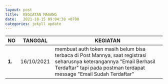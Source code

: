 ```yaml
---
layout: post
title:  KEGIATAN MAGANG
date:   2021-10-15 09:04:38 +0700
categories: jekyll update
---
```

| **NO** | **TANGGAL** | **KEGIATAN** |
| --- | --- | --- |
| **1.** | 16/10/2021 | membuat auth token masih belum bisa terbaca di Post Mannya, saat registrasi seharusnya keterangannya "Email Berhasil Terdaftar" tapi pada postman terdapat message "Email Sudah Terdaftar" |-|-||
